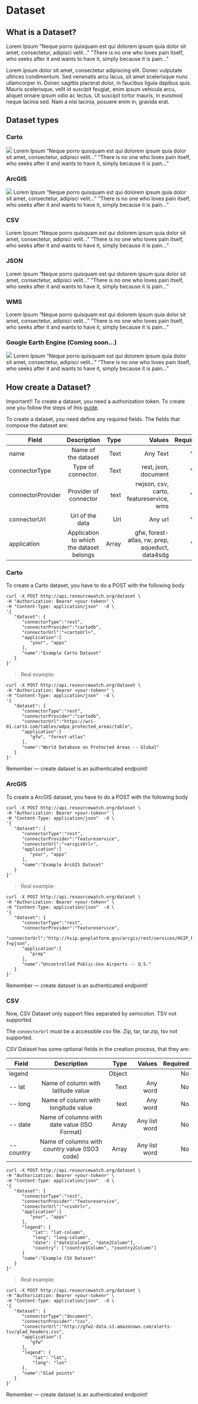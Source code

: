 # Dataset

## What is a Dataset?

Lorem Ipsum
"Neque porro quisquam est qui dolorem ipsum quia dolor sit amet, consectetur, adipisci velit..."
"There is no one who loves pain itself, who seeks after it and wants to have it, simply because it is pain..."

Lorem ipsum dolor sit amet, consectetur adipiscing elit. Donec vulputate ultrices condimentum. Sed venenatis arcu lacus, sit amet scelerisque nunc ullamcorper in. Donec sagittis placerat dolor, in faucibus ligula dapibus quis. Mauris scelerisque, velit id suscipit feugiat, enim ipsum vehicula arcu, aliquet ornare ipsum odio ac lectus. Ut suscipit tortor mauris, in euismod neque lacinia sed. Nam a nisi lacinia, posuere enim in, gravida erat.

## Dataset types

### Carto
<a href="https://www.carto.com" target="_blank"><img src="images/dataset/carto.png" class="logo-third"/></a>
Lorem Ipsum “Neque porro quisquam est qui dolorem ipsum quia dolor sit amet, consectetur, adipisci velit…” “There is no one who loves pain itself, who seeks after it and wants to have it, simply because it is pain…”

### ArcGIS
<a href="https://www.arcgis.com/features/index.html" target="_blank"><img src="https://www.arcgis.com/features/img/logo-esri.png" class="logo-third"/></a>
Lorem Ipsum “Neque porro quisquam est qui dolorem ipsum quia dolor sit amet, consectetur, adipisci velit…” “There is no one who loves pain itself, who seeks after it and wants to have it, simply because it is pain…”

### CSV
Lorem Ipsum “Neque porro quisquam est qui dolorem ipsum quia dolor sit amet, consectetur, adipisci velit…” “There is no one who loves pain itself, who seeks after it and wants to have it, simply because it is pain…”

### JSON
Lorem Ipsum “Neque porro quisquam est qui dolorem ipsum quia dolor sit amet, consectetur, adipisci velit…” “There is no one who loves pain itself, who seeks after it and wants to have it, simply because it is pain…”

### WMS
Lorem Ipsum “Neque porro quisquam est qui dolorem ipsum quia dolor sit amet, consectetur, adipisci velit…” “There is no one who loves pain itself, who seeks after it and wants to have it, simply because it is pain…”

### Google Earth Engine (Coming soon...)
<a href="https://earthengine.google.com/" target="_blank"><img src="https://earthengine.google.com/static/images/GoogleEarthEngine_Grey_108.png" class="logo-third"/></a>
Lorem Ipsum “Neque porro quisquam est qui dolorem ipsum quia dolor sit amet, consectetur, adipisci velit…” “There is no one who loves pain itself, who seeks after it and wants to have it, simply because it is pain…”


## How create a Dataset?
Important!! To create a dataset, you need a authorization token. To create one you follow the steps of this [guide](#generate-your-own-oauth-token). 

To create a dataset, you need define any required fields. The fields that compose the dataset are:

| Field        | Description           | Type  | Values | Required |
| -------------     |:-------------:| -----:| -----:|  -----:|
| name              | Name of the dataset                       | Text  | Any Text | Yes
| connectorType     | Type of connector.                        | Text  | rest, json, document | Yes
| connectorProvider | Provider of connector                     | text  | rwjson, csv, carto, featureservice, wms | Yes
| connectorUrl      | Url of the data                           | Url   | Any url | Yes
| application       | Application to which the dataset belongs  | Array | gfw, forest-atlas, rw, prep, aqueduct, data4sdg | Yes

### Carto
To create a Carto dataset, you have to do a POST with the following body

```shell
curl -X POST http://api.resourcewatch.org/dataset \
-H "Authorization: Bearer <your-token>" \
-H "Content-Type: application/json"  -d \
'{  
   "dataset": {  
      "connectorType":"rest", 
      "connectorProvider":"cartodb", 
      "connectorUrl":"<cartoUrl>", 
      "application":[  
         "your", "apps" 
      ], 
      "name":"Example Carto Dataset" 
   } 
}'
```

> Real example:

```shell
curl -X POST http://api.resourcewatch.org/dataset \
-H "Authorization: Bearer <your-token>" \
-H "Content-Type: application/json"  -d \
'{  
   "dataset": {  
      "connectorType":"rest",
      "connectorProvider":"cartodb",
      "connectorUrl":"https://wri-01.carto.com/tables/wdpa_protected_areas/table",
      "application":[  
         "gfw", "forest-atlas"
      ],
      "name":"World Database on Protected Areas -- Global"
   }
}'
```

<aside class="success">
Remember — create dataset is an authenticated endpoint!
</aside>

### ArcGIS
To create a ArcGIS dataset, you have to do a POST with the following body

```shell
curl -X POST http://api.resourcewatch.org/dataset \
-H "Authorization: Bearer <your-token>" \
-H "Content-Type: application/json"  -d \
'{  
   "dataset": {  
      "connectorType":"rest", 
      "connectorProvider":"featureservice", 
      "connectorUrl":"<arcgisUrl>", 
      "application":[  
         "your", "apps" 
      ], 
      "name":"Example ArcGIS Dataset" 
   } 
}'
```

> Real example:

```shell
curl -X POST http://api.resourcewatch.org/dataset \
-H "Authorization: Bearer <your-token>" \
-H "Content-Type: application/json"  -d \
'{  
   "dataset": {  
      "connectorType":"rest",
      "connectorProvider":"featureservice",
      "connectorUrl":"http://hsip.geoplatform.gov/arcgis/rest/services/HSIP_Public/TransportationAir/MapServer/1?f=pjson",
      "application":[  
         "prep"
      ],
      "name":"Uncontrolled Public-Use Airports -- U.S."
   }
}'
```

<aside class="success">
Remember — create dataset is an authenticated endpoint!
</aside>

### CSV
Now, CSV Dataset only support files separated by semicolon. TSV not supported.

The `connectorUrl` must be a accessible csv file. Zip, tar, tar.zip, tsv not supported.

CSV Dataset has some optional fields in the creation process, that they are:

| Field             | Description                               | Type  | Values | Required |
| -------------     |:-----------------------------------------:| -----:| -----:|  -----:|
| legend            |                                                   | Object|  | No
| -- lat           | Name of column with latitude value                | Text  | Any word | No
| -- long          | Name of column with longitude value               | text  | Any word | No
| -- date          | Name of columns with date value (ISO Format)      | Array | Any list word | No
| -- country       | Name of columns with country value (ISO3 code)    | Array | Any list word | No



```shell
curl -X POST http://api.resourcewatch.org/dataset \
-H "Authorization: Bearer <your-token>" \
-H "Content-Type: application/json"  -d \
'{  
   "dataset": {  
      "connectorType":"rest", 
      "connectorProvider":"featureservice", 
      "connectorUrl":"<csvUrl>", 
      "application":[  
         "your", "apps" 
      ], 
      "legend": {
          "lat": "lat-column",
          "long": "long-column",
          "date": ["date1Column", "date2Column"],
          "country": ["country1Column", "country2Column"]
      }
      "name":"Example CSV Dataset" 
   } 
}'
```

> Real example:

```shell
curl -X POST http://api.resourcewatch.org/dataset \
-H "Authorization: Bearer <your-token>" \
-H "Content-Type: application/json"  -d \
'{  
   "dataset": {  
      "connectorType":"document",
      "connectorProvider":"csv",
      "connectorUrl":"http://gfw2-data.s3.amazonaws.com/alerts-tsv/glad_headers.csv",
      "application":[  
         "gfw"
      ],
      "legend": {
          "lat": "lat",
          "long": "lon"
      },
      "name":"Glad points"
   }
}'
```

<aside class="success">
Remember — create dataset is an authenticated endpoint!
</aside>

